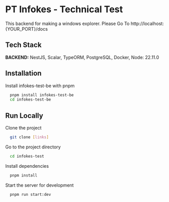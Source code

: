 
# PT Infokes - Technical Test

This backend for making a windows explorer.
Please Go To http://localhost:{YOUR_PORT}/docs


## Tech Stack

**BACKEND:** NestJS, Scalar, TypeORM, PostgreSQL, Docker, Node: 22.11.0


## Installation

Install infokes-test-be with pnpm

```bash
  pnpm install infokes-test-be
  cd infokes-test-be
```
    
## Run Locally

Clone the project

```bash
  git clone [links]
```

Go to the project directory

```bash
  cd infokes-test
```

Install dependencies

```bash
  pnpm install
```

Start the server for development

```bash
  pnpm run start:dev
```


